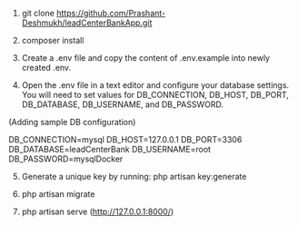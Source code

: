 1. git clone https://github.com/Prashant-Deshmukh/leadCenterBankApp.git

2. composer install

3. Create a .env file and copy the content of .env.example into newly created .env.

4. Open the .env file in a text editor and configure your database settings. You will need to set values for DB_CONNECTION, DB_HOST, DB_PORT, DB_DATABASE, DB_USERNAME, and DB_PASSWORD.

(Adding sample DB configuration)

DB_CONNECTION=mysql
DB_HOST=127.0.0.1
DB_PORT=3306
DB_DATABASE=leadCenterBank
DB_USERNAME=root
DB_PASSWORD=mysqlDocker

5. Generate a unique key by running: php artisan key:generate

6. php artisan migrate

7. php artisan serve (http://127.0.0.1:8000/)
